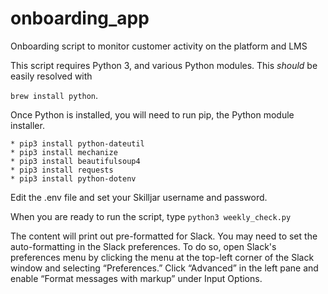 # onboarding_app
Onboarding script to monitor customer activity on the platform and LMS

This script requires Python 3, and various Python modules. This _should_ be easily
resolved with

```brew install python```.

Once Python is installed, you will need to run pip, the Python module installer.
```
* pip3 install python-dateutil
* pip3 install mechanize
* pip3 install beautifulsoup4
* pip3 install requests
* pip3 install python-dotenv
```

Edit the .env file and set your Skilljar username and password.

When you are ready to run the script, type ```python3 weekly_check.py```

The content will print out pre-formatted for Slack. You may need to set the auto-formatting in the Slack preferences. To do so, open Slack's preferences menu by clicking the menu at the top-left corner of the Slack window and selecting “Preferences.” Click “Advanced” in the left pane and enable “Format messages with markup” under Input Options.